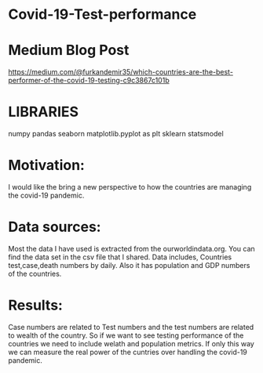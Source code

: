 # Covid-19-Test-performance
# Medium Blog Post
https://medium.com/@furkandemir35/which-countries-are-the-best-performer-of-the-covid-19-testing-c9c3867c101b
# LIBRARIES
numpy
pandas
seaborn
matplotlib.pyplot as plt
sklearn
statsmodel


# Motivation:
I would like the bring a new perspective to how the countries are managing the covid-19 pandemic.

# Data sources:
Most the data I have used is extracted from the ourworldindata.org.
You can find the data set in the csv file that I shared.
Data includes, Countries test,case,death numbers by daily. Also it has population and GDP numbers of the countries.

# Results:
Case numbers are related to Test numbers and the test numbers are related to wealth of the country.
So if we want to see testing performance of the countries we need to include welath and population metrics. If only this way we can measure the real power of the cuntries over handling the covid-19 pandemic.
